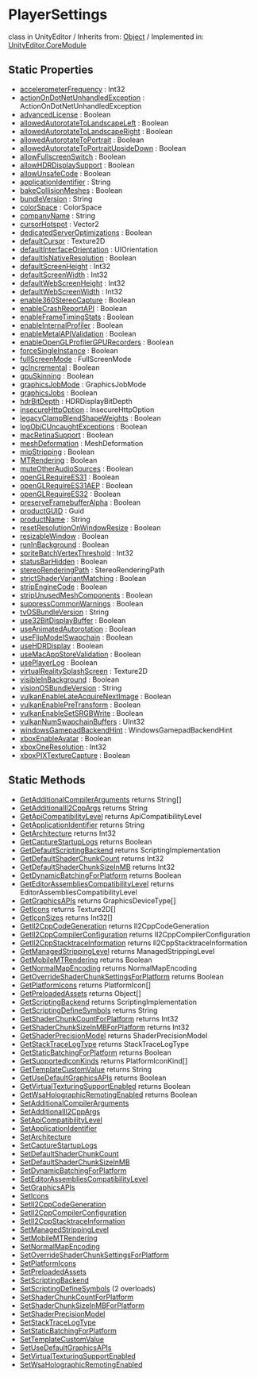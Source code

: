 # PlayerSettings
class in UnityEditor
 / Inherits from: <a href="https://docs.unity3d.com/6000.0/Documentation/ScriptReference/Object.html">Object</a> / Implemented in: <a href="https://docs.unity3d.com/6000.0/Documentation/ScriptReference/UnityEditor.CoreModule.html">UnityEditor.CoreModule</a>
## Static Properties
- <a href="https://docs.unity3d.com/6000.0/Documentation/ScriptReference/PlayerSettings-accelerometerFrequency.html">accelerometerFrequency</a> : Int32
- <a href="https://docs.unity3d.com/6000.0/Documentation/ScriptReference/PlayerSettings-actionOnDotNetUnhandledException.html">actionOnDotNetUnhandledException</a> : ActionOnDotNetUnhandledException
- <a href="https://docs.unity3d.com/6000.0/Documentation/ScriptReference/PlayerSettings-advancedLicense.html">advancedLicense</a> : Boolean
- <a href="https://docs.unity3d.com/6000.0/Documentation/ScriptReference/PlayerSettings-allowedAutorotateToLandscapeLeft.html">allowedAutorotateToLandscapeLeft</a> : Boolean
- <a href="https://docs.unity3d.com/6000.0/Documentation/ScriptReference/PlayerSettings-allowedAutorotateToLandscapeRight.html">allowedAutorotateToLandscapeRight</a> : Boolean
- <a href="https://docs.unity3d.com/6000.0/Documentation/ScriptReference/PlayerSettings-allowedAutorotateToPortrait.html">allowedAutorotateToPortrait</a> : Boolean
- <a href="https://docs.unity3d.com/6000.0/Documentation/ScriptReference/PlayerSettings-allowedAutorotateToPortraitUpsideDown.html">allowedAutorotateToPortraitUpsideDown</a> : Boolean
- <a href="https://docs.unity3d.com/6000.0/Documentation/ScriptReference/PlayerSettings-allowFullscreenSwitch.html">allowFullscreenSwitch</a> : Boolean
- <a href="https://docs.unity3d.com/6000.0/Documentation/ScriptReference/PlayerSettings-allowHDRDisplaySupport.html">allowHDRDisplaySupport</a> : Boolean
- <a href="https://docs.unity3d.com/6000.0/Documentation/ScriptReference/PlayerSettings-allowUnsafeCode.html">allowUnsafeCode</a> : Boolean
- <a href="https://docs.unity3d.com/6000.0/Documentation/ScriptReference/PlayerSettings-applicationIdentifier.html">applicationIdentifier</a> : String
- <a href="https://docs.unity3d.com/6000.0/Documentation/ScriptReference/PlayerSettings-bakeCollisionMeshes.html">bakeCollisionMeshes</a> : Boolean
- <a href="https://docs.unity3d.com/6000.0/Documentation/ScriptReference/PlayerSettings-bundleVersion.html">bundleVersion</a> : String
- <a href="https://docs.unity3d.com/6000.0/Documentation/ScriptReference/PlayerSettings-colorSpace.html">colorSpace</a> : ColorSpace
- <a href="https://docs.unity3d.com/6000.0/Documentation/ScriptReference/PlayerSettings-companyName.html">companyName</a> : String
- <a href="https://docs.unity3d.com/6000.0/Documentation/ScriptReference/PlayerSettings-cursorHotspot.html">cursorHotspot</a> : Vector2
- <a href="https://docs.unity3d.com/6000.0/Documentation/ScriptReference/PlayerSettings-dedicatedServerOptimizations.html">dedicatedServerOptimizations</a> : Boolean
- <a href="https://docs.unity3d.com/6000.0/Documentation/ScriptReference/PlayerSettings-defaultCursor.html">defaultCursor</a> : Texture2D
- <a href="https://docs.unity3d.com/6000.0/Documentation/ScriptReference/PlayerSettings-defaultInterfaceOrientation.html">defaultInterfaceOrientation</a> : UIOrientation
- <a href="https://docs.unity3d.com/6000.0/Documentation/ScriptReference/PlayerSettings-defaultIsNativeResolution.html">defaultIsNativeResolution</a> : Boolean
- <a href="https://docs.unity3d.com/6000.0/Documentation/ScriptReference/PlayerSettings-defaultScreenHeight.html">defaultScreenHeight</a> : Int32
- <a href="https://docs.unity3d.com/6000.0/Documentation/ScriptReference/PlayerSettings-defaultScreenWidth.html">defaultScreenWidth</a> : Int32
- <a href="https://docs.unity3d.com/6000.0/Documentation/ScriptReference/PlayerSettings-defaultWebScreenHeight.html">defaultWebScreenHeight</a> : Int32
- <a href="https://docs.unity3d.com/6000.0/Documentation/ScriptReference/PlayerSettings-defaultWebScreenWidth.html">defaultWebScreenWidth</a> : Int32
- <a href="https://docs.unity3d.com/6000.0/Documentation/ScriptReference/PlayerSettings-enable360StereoCapture.html">enable360StereoCapture</a> : Boolean
- <a href="https://docs.unity3d.com/6000.0/Documentation/ScriptReference/PlayerSettings-enableCrashReportAPI.html">enableCrashReportAPI</a> : Boolean
- <a href="https://docs.unity3d.com/6000.0/Documentation/ScriptReference/PlayerSettings-enableFrameTimingStats.html">enableFrameTimingStats</a> : Boolean
- <a href="https://docs.unity3d.com/6000.0/Documentation/ScriptReference/PlayerSettings-enableInternalProfiler.html">enableInternalProfiler</a> : Boolean
- <a href="https://docs.unity3d.com/6000.0/Documentation/ScriptReference/PlayerSettings-enableMetalAPIValidation.html">enableMetalAPIValidation</a> : Boolean
- <a href="https://docs.unity3d.com/6000.0/Documentation/ScriptReference/PlayerSettings-enableOpenGLProfilerGPURecorders.html">enableOpenGLProfilerGPURecorders</a> : Boolean
- <a href="https://docs.unity3d.com/6000.0/Documentation/ScriptReference/PlayerSettings-forceSingleInstance.html">forceSingleInstance</a> : Boolean
- <a href="https://docs.unity3d.com/6000.0/Documentation/ScriptReference/PlayerSettings-fullScreenMode.html">fullScreenMode</a> : FullScreenMode
- <a href="https://docs.unity3d.com/6000.0/Documentation/ScriptReference/PlayerSettings-gcIncremental.html">gcIncremental</a> : Boolean
- <a href="https://docs.unity3d.com/6000.0/Documentation/ScriptReference/PlayerSettings-gpuSkinning.html">gpuSkinning</a> : Boolean
- <a href="https://docs.unity3d.com/6000.0/Documentation/ScriptReference/PlayerSettings-graphicsJobMode.html">graphicsJobMode</a> : GraphicsJobMode
- <a href="https://docs.unity3d.com/6000.0/Documentation/ScriptReference/PlayerSettings-graphicsJobs.html">graphicsJobs</a> : Boolean
- <a href="https://docs.unity3d.com/6000.0/Documentation/ScriptReference/PlayerSettings-hdrBitDepth.html">hdrBitDepth</a> : HDRDisplayBitDepth
- <a href="https://docs.unity3d.com/6000.0/Documentation/ScriptReference/PlayerSettings-insecureHttpOption.html">insecureHttpOption</a> : InsecureHttpOption
- <a href="https://docs.unity3d.com/6000.0/Documentation/ScriptReference/PlayerSettings-legacyClampBlendShapeWeights.html">legacyClampBlendShapeWeights</a> : Boolean
- <a href="https://docs.unity3d.com/6000.0/Documentation/ScriptReference/PlayerSettings-logObjCUncaughtExceptions.html">logObjCUncaughtExceptions</a> : Boolean
- <a href="https://docs.unity3d.com/6000.0/Documentation/ScriptReference/PlayerSettings-macRetinaSupport.html">macRetinaSupport</a> : Boolean
- <a href="https://docs.unity3d.com/6000.0/Documentation/ScriptReference/PlayerSettings-meshDeformation.html">meshDeformation</a> : MeshDeformation
- <a href="https://docs.unity3d.com/6000.0/Documentation/ScriptReference/PlayerSettings-mipStripping.html">mipStripping</a> : Boolean
- <a href="https://docs.unity3d.com/6000.0/Documentation/ScriptReference/PlayerSettings-MTRendering.html">MTRendering</a> : Boolean
- <a href="https://docs.unity3d.com/6000.0/Documentation/ScriptReference/PlayerSettings-muteOtherAudioSources.html">muteOtherAudioSources</a> : Boolean
- <a href="https://docs.unity3d.com/6000.0/Documentation/ScriptReference/PlayerSettings-openGLRequireES31.html">openGLRequireES31</a> : Boolean
- <a href="https://docs.unity3d.com/6000.0/Documentation/ScriptReference/PlayerSettings-openGLRequireES31AEP.html">openGLRequireES31AEP</a> : Boolean
- <a href="https://docs.unity3d.com/6000.0/Documentation/ScriptReference/PlayerSettings-openGLRequireES32.html">openGLRequireES32</a> : Boolean
- <a href="https://docs.unity3d.com/6000.0/Documentation/ScriptReference/PlayerSettings-preserveFramebufferAlpha.html">preserveFramebufferAlpha</a> : Boolean
- <a href="https://docs.unity3d.com/6000.0/Documentation/ScriptReference/PlayerSettings-productGUID.html">productGUID</a> : Guid
- <a href="https://docs.unity3d.com/6000.0/Documentation/ScriptReference/PlayerSettings-productName.html">productName</a> : String
- <a href="https://docs.unity3d.com/6000.0/Documentation/ScriptReference/PlayerSettings-resetResolutionOnWindowResize.html">resetResolutionOnWindowResize</a> : Boolean
- <a href="https://docs.unity3d.com/6000.0/Documentation/ScriptReference/PlayerSettings-resizableWindow.html">resizableWindow</a> : Boolean
- <a href="https://docs.unity3d.com/6000.0/Documentation/ScriptReference/PlayerSettings-runInBackground.html">runInBackground</a> : Boolean
- <a href="https://docs.unity3d.com/6000.0/Documentation/ScriptReference/PlayerSettings-spriteBatchVertexThreshold.html">spriteBatchVertexThreshold</a> : Int32
- <a href="https://docs.unity3d.com/6000.0/Documentation/ScriptReference/PlayerSettings-statusBarHidden.html">statusBarHidden</a> : Boolean
- <a href="https://docs.unity3d.com/6000.0/Documentation/ScriptReference/PlayerSettings-stereoRenderingPath.html">stereoRenderingPath</a> : StereoRenderingPath
- <a href="https://docs.unity3d.com/6000.0/Documentation/ScriptReference/PlayerSettings-strictShaderVariantMatching.html">strictShaderVariantMatching</a> : Boolean
- <a href="https://docs.unity3d.com/6000.0/Documentation/ScriptReference/PlayerSettings-stripEngineCode.html">stripEngineCode</a> : Boolean
- <a href="https://docs.unity3d.com/6000.0/Documentation/ScriptReference/PlayerSettings-stripUnusedMeshComponents.html">stripUnusedMeshComponents</a> : Boolean
- <a href="https://docs.unity3d.com/6000.0/Documentation/ScriptReference/PlayerSettings-suppressCommonWarnings.html">suppressCommonWarnings</a> : Boolean
- <a href="https://docs.unity3d.com/6000.0/Documentation/ScriptReference/PlayerSettings-tvOSBundleVersion.html">tvOSBundleVersion</a> : String
- <a href="https://docs.unity3d.com/6000.0/Documentation/ScriptReference/PlayerSettings-use32BitDisplayBuffer.html">use32BitDisplayBuffer</a> : Boolean
- <a href="https://docs.unity3d.com/6000.0/Documentation/ScriptReference/PlayerSettings-useAnimatedAutorotation.html">useAnimatedAutorotation</a> : Boolean
- <a href="https://docs.unity3d.com/6000.0/Documentation/ScriptReference/PlayerSettings-useFlipModelSwapchain.html">useFlipModelSwapchain</a> : Boolean
- <a href="https://docs.unity3d.com/6000.0/Documentation/ScriptReference/PlayerSettings-useHDRDisplay.html">useHDRDisplay</a> : Boolean
- <a href="https://docs.unity3d.com/6000.0/Documentation/ScriptReference/PlayerSettings-useMacAppStoreValidation.html">useMacAppStoreValidation</a> : Boolean
- <a href="https://docs.unity3d.com/6000.0/Documentation/ScriptReference/PlayerSettings-usePlayerLog.html">usePlayerLog</a> : Boolean
- <a href="https://docs.unity3d.com/6000.0/Documentation/ScriptReference/PlayerSettings-virtualRealitySplashScreen.html">virtualRealitySplashScreen</a> : Texture2D
- <a href="https://docs.unity3d.com/6000.0/Documentation/ScriptReference/PlayerSettings-visibleInBackground.html">visibleInBackground</a> : Boolean
- <a href="https://docs.unity3d.com/6000.0/Documentation/ScriptReference/PlayerSettings-visionOSBundleVersion.html">visionOSBundleVersion</a> : String
- <a href="https://docs.unity3d.com/6000.0/Documentation/ScriptReference/PlayerSettings-vulkanEnableLateAcquireNextImage.html">vulkanEnableLateAcquireNextImage</a> : Boolean
- <a href="https://docs.unity3d.com/6000.0/Documentation/ScriptReference/PlayerSettings-vulkanEnablePreTransform.html">vulkanEnablePreTransform</a> : Boolean
- <a href="https://docs.unity3d.com/6000.0/Documentation/ScriptReference/PlayerSettings-vulkanEnableSetSRGBWrite.html">vulkanEnableSetSRGBWrite</a> : Boolean
- <a href="https://docs.unity3d.com/6000.0/Documentation/ScriptReference/PlayerSettings-vulkanNumSwapchainBuffers.html">vulkanNumSwapchainBuffers</a> : UInt32
- <a href="https://docs.unity3d.com/6000.0/Documentation/ScriptReference/PlayerSettings-windowsGamepadBackendHint.html">windowsGamepadBackendHint</a> : WindowsGamepadBackendHint
- <a href="https://docs.unity3d.com/6000.0/Documentation/ScriptReference/PlayerSettings-xboxEnableAvatar.html">xboxEnableAvatar</a> : Boolean
- <a href="https://docs.unity3d.com/6000.0/Documentation/ScriptReference/PlayerSettings-xboxOneResolution.html">xboxOneResolution</a> : Int32
- <a href="https://docs.unity3d.com/6000.0/Documentation/ScriptReference/PlayerSettings-xboxPIXTextureCapture.html">xboxPIXTextureCapture</a> : Boolean
## Static Methods
- <a href="https://docs.unity3d.com/6000.0/Documentation/ScriptReference/PlayerSettings.GetAdditionalCompilerArguments.html">GetAdditionalCompilerArguments</a> returns String[]
- <a href="https://docs.unity3d.com/6000.0/Documentation/ScriptReference/PlayerSettings.GetAdditionalIl2CppArgs.html">GetAdditionalIl2CppArgs</a> returns String
- <a href="https://docs.unity3d.com/6000.0/Documentation/ScriptReference/PlayerSettings.GetApiCompatibilityLevel.html">GetApiCompatibilityLevel</a> returns ApiCompatibilityLevel
- <a href="https://docs.unity3d.com/6000.0/Documentation/ScriptReference/PlayerSettings.GetApplicationIdentifier.html">GetApplicationIdentifier</a> returns String
- <a href="https://docs.unity3d.com/6000.0/Documentation/ScriptReference/PlayerSettings.GetArchitecture.html">GetArchitecture</a> returns Int32
- <a href="https://docs.unity3d.com/6000.0/Documentation/ScriptReference/PlayerSettings.GetCaptureStartupLogs.html">GetCaptureStartupLogs</a> returns Boolean
- <a href="https://docs.unity3d.com/6000.0/Documentation/ScriptReference/PlayerSettings.GetDefaultScriptingBackend.html">GetDefaultScriptingBackend</a> returns ScriptingImplementation
- <a href="https://docs.unity3d.com/6000.0/Documentation/ScriptReference/PlayerSettings.GetDefaultShaderChunkCount.html">GetDefaultShaderChunkCount</a> returns Int32
- <a href="https://docs.unity3d.com/6000.0/Documentation/ScriptReference/PlayerSettings.GetDefaultShaderChunkSizeInMB.html">GetDefaultShaderChunkSizeInMB</a> returns Int32
- <a href="https://docs.unity3d.com/6000.0/Documentation/ScriptReference/PlayerSettings.GetDynamicBatchingForPlatform.html">GetDynamicBatchingForPlatform</a> returns Boolean
- <a href="https://docs.unity3d.com/6000.0/Documentation/ScriptReference/PlayerSettings.GetEditorAssembliesCompatibilityLevel.html">GetEditorAssembliesCompatibilityLevel</a> returns EditorAssembliesCompatibilityLevel
- <a href="https://docs.unity3d.com/6000.0/Documentation/ScriptReference/PlayerSettings.GetGraphicsAPIs.html">GetGraphicsAPIs</a> returns GraphicsDeviceType[]
- <a href="https://docs.unity3d.com/6000.0/Documentation/ScriptReference/PlayerSettings.GetIcons.html">GetIcons</a> returns Texture2D[]
- <a href="https://docs.unity3d.com/6000.0/Documentation/ScriptReference/PlayerSettings.GetIconSizes.html">GetIconSizes</a> returns Int32[]
- <a href="https://docs.unity3d.com/6000.0/Documentation/ScriptReference/PlayerSettings.GetIl2CppCodeGeneration.html">GetIl2CppCodeGeneration</a> returns Il2CppCodeGeneration
- <a href="https://docs.unity3d.com/6000.0/Documentation/ScriptReference/PlayerSettings.GetIl2CppCompilerConfiguration.html">GetIl2CppCompilerConfiguration</a> returns Il2CppCompilerConfiguration
- <a href="https://docs.unity3d.com/6000.0/Documentation/ScriptReference/PlayerSettings.GetIl2CppStacktraceInformation.html">GetIl2CppStacktraceInformation</a> returns Il2CppStacktraceInformation
- <a href="https://docs.unity3d.com/6000.0/Documentation/ScriptReference/PlayerSettings.GetManagedStrippingLevel.html">GetManagedStrippingLevel</a> returns ManagedStrippingLevel
- <a href="https://docs.unity3d.com/6000.0/Documentation/ScriptReference/PlayerSettings.GetMobileMTRendering.html">GetMobileMTRendering</a> returns Boolean
- <a href="https://docs.unity3d.com/6000.0/Documentation/ScriptReference/PlayerSettings.GetNormalMapEncoding.html">GetNormalMapEncoding</a> returns NormalMapEncoding
- <a href="https://docs.unity3d.com/6000.0/Documentation/ScriptReference/PlayerSettings.GetOverrideShaderChunkSettingsForPlatform.html">GetOverrideShaderChunkSettingsForPlatform</a> returns Boolean
- <a href="https://docs.unity3d.com/6000.0/Documentation/ScriptReference/PlayerSettings.GetPlatformIcons.html">GetPlatformIcons</a> returns PlatformIcon[]
- <a href="https://docs.unity3d.com/6000.0/Documentation/ScriptReference/PlayerSettings.GetPreloadedAssets.html">GetPreloadedAssets</a> returns Object[]
- <a href="https://docs.unity3d.com/6000.0/Documentation/ScriptReference/PlayerSettings.GetScriptingBackend.html">GetScriptingBackend</a> returns ScriptingImplementation
- <a href="https://docs.unity3d.com/6000.0/Documentation/ScriptReference/PlayerSettings.GetScriptingDefineSymbols.html">GetScriptingDefineSymbols</a> returns String
- <a href="https://docs.unity3d.com/6000.0/Documentation/ScriptReference/PlayerSettings.GetShaderChunkCountForPlatform.html">GetShaderChunkCountForPlatform</a> returns Int32
- <a href="https://docs.unity3d.com/6000.0/Documentation/ScriptReference/PlayerSettings.GetShaderChunkSizeInMBForPlatform.html">GetShaderChunkSizeInMBForPlatform</a> returns Int32
- <a href="https://docs.unity3d.com/6000.0/Documentation/ScriptReference/PlayerSettings.GetShaderPrecisionModel.html">GetShaderPrecisionModel</a> returns ShaderPrecisionModel
- <a href="https://docs.unity3d.com/6000.0/Documentation/ScriptReference/PlayerSettings.GetStackTraceLogType.html">GetStackTraceLogType</a> returns StackTraceLogType
- <a href="https://docs.unity3d.com/6000.0/Documentation/ScriptReference/PlayerSettings.GetStaticBatchingForPlatform.html">GetStaticBatchingForPlatform</a> returns Boolean
- <a href="https://docs.unity3d.com/6000.0/Documentation/ScriptReference/PlayerSettings.GetSupportedIconKinds.html">GetSupportedIconKinds</a> returns PlatformIconKind[]
- <a href="https://docs.unity3d.com/6000.0/Documentation/ScriptReference/PlayerSettings.GetTemplateCustomValue.html">GetTemplateCustomValue</a> returns String
- <a href="https://docs.unity3d.com/6000.0/Documentation/ScriptReference/PlayerSettings.GetUseDefaultGraphicsAPIs.html">GetUseDefaultGraphicsAPIs</a> returns Boolean
- <a href="https://docs.unity3d.com/6000.0/Documentation/ScriptReference/PlayerSettings.GetVirtualTexturingSupportEnabled.html">GetVirtualTexturingSupportEnabled</a> returns Boolean
- <a href="https://docs.unity3d.com/6000.0/Documentation/ScriptReference/PlayerSettings.GetWsaHolographicRemotingEnabled.html">GetWsaHolographicRemotingEnabled</a> returns Boolean
- <a href="https://docs.unity3d.com/6000.0/Documentation/ScriptReference/PlayerSettings.SetAdditionalCompilerArguments.html">SetAdditionalCompilerArguments</a>
- <a href="https://docs.unity3d.com/6000.0/Documentation/ScriptReference/PlayerSettings.SetAdditionalIl2CppArgs.html">SetAdditionalIl2CppArgs</a>
- <a href="https://docs.unity3d.com/6000.0/Documentation/ScriptReference/PlayerSettings.SetApiCompatibilityLevel.html">SetApiCompatibilityLevel</a>
- <a href="https://docs.unity3d.com/6000.0/Documentation/ScriptReference/PlayerSettings.SetApplicationIdentifier.html">SetApplicationIdentifier</a>
- <a href="https://docs.unity3d.com/6000.0/Documentation/ScriptReference/PlayerSettings.SetArchitecture.html">SetArchitecture</a>
- <a href="https://docs.unity3d.com/6000.0/Documentation/ScriptReference/PlayerSettings.SetCaptureStartupLogs.html">SetCaptureStartupLogs</a>
- <a href="https://docs.unity3d.com/6000.0/Documentation/ScriptReference/PlayerSettings.SetDefaultShaderChunkCount.html">SetDefaultShaderChunkCount</a>
- <a href="https://docs.unity3d.com/6000.0/Documentation/ScriptReference/PlayerSettings.SetDefaultShaderChunkSizeInMB.html">SetDefaultShaderChunkSizeInMB</a>
- <a href="https://docs.unity3d.com/6000.0/Documentation/ScriptReference/PlayerSettings.SetDynamicBatchingForPlatform.html">SetDynamicBatchingForPlatform</a>
- <a href="https://docs.unity3d.com/6000.0/Documentation/ScriptReference/PlayerSettings.SetEditorAssembliesCompatibilityLevel.html">SetEditorAssembliesCompatibilityLevel</a>
- <a href="https://docs.unity3d.com/6000.0/Documentation/ScriptReference/PlayerSettings.SetGraphicsAPIs.html">SetGraphicsAPIs</a>
- <a href="https://docs.unity3d.com/6000.0/Documentation/ScriptReference/PlayerSettings.SetIcons.html">SetIcons</a>
- <a href="https://docs.unity3d.com/6000.0/Documentation/ScriptReference/PlayerSettings.SetIl2CppCodeGeneration.html">SetIl2CppCodeGeneration</a>
- <a href="https://docs.unity3d.com/6000.0/Documentation/ScriptReference/PlayerSettings.SetIl2CppCompilerConfiguration.html">SetIl2CppCompilerConfiguration</a>
- <a href="https://docs.unity3d.com/6000.0/Documentation/ScriptReference/PlayerSettings.SetIl2CppStacktraceInformation.html">SetIl2CppStacktraceInformation</a>
- <a href="https://docs.unity3d.com/6000.0/Documentation/ScriptReference/PlayerSettings.SetManagedStrippingLevel.html">SetManagedStrippingLevel</a>
- <a href="https://docs.unity3d.com/6000.0/Documentation/ScriptReference/PlayerSettings.SetMobileMTRendering.html">SetMobileMTRendering</a>
- <a href="https://docs.unity3d.com/6000.0/Documentation/ScriptReference/PlayerSettings.SetNormalMapEncoding.html">SetNormalMapEncoding</a>
- <a href="https://docs.unity3d.com/6000.0/Documentation/ScriptReference/PlayerSettings.SetOverrideShaderChunkSettingsForPlatform.html">SetOverrideShaderChunkSettingsForPlatform</a>
- <a href="https://docs.unity3d.com/6000.0/Documentation/ScriptReference/PlayerSettings.SetPlatformIcons.html">SetPlatformIcons</a>
- <a href="https://docs.unity3d.com/6000.0/Documentation/ScriptReference/PlayerSettings.SetPreloadedAssets.html">SetPreloadedAssets</a>
- <a href="https://docs.unity3d.com/6000.0/Documentation/ScriptReference/PlayerSettings.SetScriptingBackend.html">SetScriptingBackend</a>
- <a href="https://docs.unity3d.com/6000.0/Documentation/ScriptReference/PlayerSettings.SetScriptingDefineSymbols.html">SetScriptingDefineSymbols</a> (2 overloads)
- <a href="https://docs.unity3d.com/6000.0/Documentation/ScriptReference/PlayerSettings.SetShaderChunkCountForPlatform.html">SetShaderChunkCountForPlatform</a>
- <a href="https://docs.unity3d.com/6000.0/Documentation/ScriptReference/PlayerSettings.SetShaderChunkSizeInMBForPlatform.html">SetShaderChunkSizeInMBForPlatform</a>
- <a href="https://docs.unity3d.com/6000.0/Documentation/ScriptReference/PlayerSettings.SetShaderPrecisionModel.html">SetShaderPrecisionModel</a>
- <a href="https://docs.unity3d.com/6000.0/Documentation/ScriptReference/PlayerSettings.SetStackTraceLogType.html">SetStackTraceLogType</a>
- <a href="https://docs.unity3d.com/6000.0/Documentation/ScriptReference/PlayerSettings.SetStaticBatchingForPlatform.html">SetStaticBatchingForPlatform</a>
- <a href="https://docs.unity3d.com/6000.0/Documentation/ScriptReference/PlayerSettings.SetTemplateCustomValue.html">SetTemplateCustomValue</a>
- <a href="https://docs.unity3d.com/6000.0/Documentation/ScriptReference/PlayerSettings.SetUseDefaultGraphicsAPIs.html">SetUseDefaultGraphicsAPIs</a>
- <a href="https://docs.unity3d.com/6000.0/Documentation/ScriptReference/PlayerSettings.SetVirtualTexturingSupportEnabled.html">SetVirtualTexturingSupportEnabled</a>
- <a href="https://docs.unity3d.com/6000.0/Documentation/ScriptReference/PlayerSettings.SetWsaHolographicRemotingEnabled.html">SetWsaHolographicRemotingEnabled</a>
